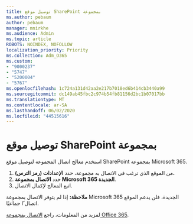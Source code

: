```yaml
---
title: توصيل موقع SharePoint بمجموعة
ms.author: pebaum
author: pebaum
manager: mnirkhe
ms.audience: Admin
ms.topic: article
ROBOTS: NOINDEX, NOFOLLOW
localization_priority: Priority
ms.collection: Adm_O365
ms.custom:
- "9000237"
- "5747"
- "5200004"
- "5767"
ms.openlocfilehash: 1c724a131d42aa2e217b7018ed6b414cb3440a99
ms.sourcegitcommit: dc149ab45fbc2c974b54fb81156d2bc1b07017bb
ms.translationtype: MT
ms.contentlocale: ar-SA
ms.lasthandoff: 06/02/2020
ms.locfileid: "44515616"
---
```

# <a name="connect-a-sharepoint-site-to-a-group"></a>توصيل موقع SharePoint بمجموعة

استخدم معالج اتصال المجموعة لتوصيل موقع SharePoint بمجموعة Microsoft 365.

1. من الموقع الذي ترغب في الاتصال به مجموعة، حدد **الإعدادات (رمز الترس).**
2. حدد **الاتصال بمجموعة Microsoft 365 الجديدة**.
3. اتبع المعالج لإكمال الاتصال.

**ملاحظة:**  إذا لم يتوفر الاتصال بمجموعة Microsoft 365 الجديدة، فلن يدعم الموقع اتصال ًا جماعيًا.

لمزيد من المعلومات، راجع [الاتصال بمجموعة Office 365](https://docs.microsoft.com/sharepoint/dev/transform/modernize-connect-to-office365-group).